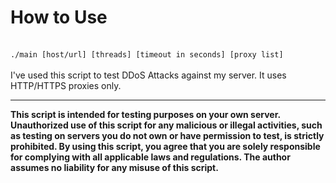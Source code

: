 <h1>How to Use</h1><br>
<code>./main [host/url] [threads] [timeout in seconds] [proxy list]</code>
<br><br>
I've used this script to test DDoS Attacks against my server. It uses HTTP/HTTPS proxies only.
<hr>
<b>This script is intended for testing purposes on your own server. Unauthorized use of this script for any malicious or illegal activities, such as testing on servers you do not own or have permission to test, is strictly prohibited. By using this script, you agree that you are solely responsible for complying with all applicable laws and regulations. The author assumes no liability for any misuse of this script.</b>
